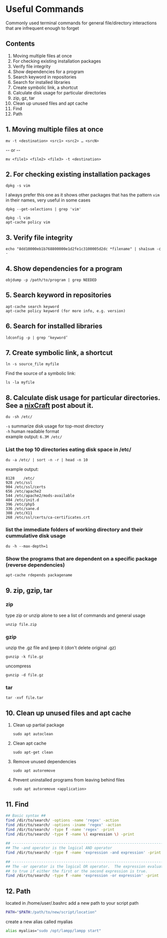 # Useful Commands
Commonly used terminal commands for general file/directory interactions that are infrequent enough to forget

## Contents
1.  Moving multiple files at once
2.  For checking existing installation packages
3.  Verify file integrity
4.  Show dependencies for a program
5.  Search keyword in repositories
6.  Search for installed libraries
7.  Create symbolic link, a shortcut
8.  Calculate disk usage for particular directories
9.  zip, gz, tar
10. Clean up unused files and apt cache
11. Find
12. Path


## 1. Moving multiple files at once
	mv -t <destination> <src1> <src2> … <srcN>
-- or -- 

	mv <file1> <file2> <file3> -t <destination>

## 2. For checking existing installation packages
	dpkg -s vim
	
I always prefer this one as it shows other packages that has the pattern `vim` in their names, very useful in some cases
	
	dpkg --get-selections | grep 'vim'

	dpkg -l vim
	apt-cache policy vim

## 3. Verify file integrity
	echo "8dd10000eb1b768800000e1d2fe1c3100005d2dc *filename" | sha1sum -c -

## 4. Show dependencies for a program
	objdump -p /path/to/program | grep NEEDED

## 5. Search keyword in repositories
	apt-cache search keyword
	apt-cache policy keyword (for more info, e.g. version)

## 6. Search for installed libraries
	ldconfig -p | grep ‘keyword’

## 7. Create symbolic link, a shortcut
	ln -s source_file myfile
Find the source of a symbolic link:
	
	ls -la myfile

## 8. Calculate disk usage for particular directories. See a [nixCraft](https://www.cyberciti.biz/faq/linux-check-disk-space-command/) post about it.
	du -sh /etc/

```-s``` summarize  disk usage for top-most directory  
```-h``` human readable format  
example output: ```6.3M /etc/```

### List the top 10 directories eating disk space in /etc/
	du -a /etc/ | sort -n -r | head -n 10

example output: 

	8128	/etc/
	928	/etc/ssl
	904	/etc/ssl/certs
	656	/etc/apache2
	544	/etc/apache2/mods-available
	484	/etc/init.d
	396	/etc/php5
	336	/etc/sane.d
	308	/etc/X11
	268	/etc/ssl/certs/ca-certificates.crt
	
### list the immediate folders of working directory and their cummulative disk usage 

	du -h --max-depth=1
	
### Show the programs that are dependent on a specific package (reverse dependencies)

	apt-cache rdepends packagename

## 9. zip, gzip, tar

### zip
type zip or unzip alone to see a list of commands and general usage

`unzip file.zip`

### gzip
unzip the .gz file and <ins>k</ins>eep it (don't delete original .gz)

`gunzip -k file.gz`

uncompress

`gunzip -d file.gz`


### tar

`tar -xvf file.tar`

## 10. Clean up unused files and apt cache
1. Clean up partial package

	`sudo apt autoclean`
2. Clean apt cache

	`sudo apt-get clean`
3. Remove unused dependencies

	`sudo apt autoremove`
4. Prevent uninstalled programs from leaving behind files

	`sudo apt autoremove <application>`

## 11. Find
```bash
## Basic syntax ##
find /dir/to/search/ -options -name 'regex' -action
find /dir/to/search/ -options -iname 'regex' -action
find /dir/to/search/ -type f -name 'regex' -print
find /dir/to/search/ -type f -name \( expression \) -print
 
## ---------------------------------------------------------------------- ##
## The -and operator is the logical AND operator                          ## 
find /dir/to/search/ -type f -name 'expression -and expression' -print
 
## ---------------------------------------------------------------------- ##
## The -or operator is the logical OR operator.  The expression evaluates ##
## to true if either the first or the second expression is true.          ##
find /dir/to/search/ -type f -name 'expression -or expression' -print
```
## 12. Path
located in /home/user/.bashrc
add a new path to your script path
```bash
PATH="$PATH:/path/to/new/script/location"
```
create a new alias called myalias
```bash
alias myalias="sudo /opt/lampp/lampp start"
```
